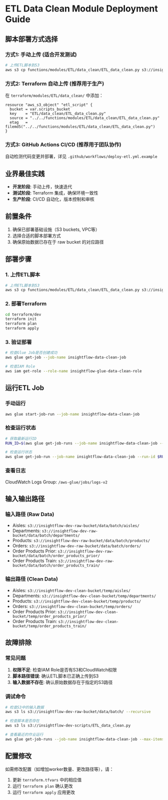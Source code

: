 # ETL Data Clean Module Deployment Guide

## 脚本部署方式选择

### 方式1: 手动上传 (适合开发测试)
```bash
# 上传ETL脚本到S3
aws s3 cp functions/modules/ETL/data_clean/ETL_data_clean.py s3://insightflow-imba-scripts-upload/ETL/data_clean/
```

### 方式2: Terraform 自动上传 (推荐用于生产)
在 `terraform/modules/ETL/data_clean/` 中添加：
```hcl
resource "aws_s3_object" "etl_script" {
  bucket = var.scripts_bucket
  key    = "ETL/data_clean/ETL_data_clean.py"
  source = "../../functions/modules/ETL/data_clean/ETL_data_clean.py"
  etag   = filemd5("../../functions/modules/ETL/data_clean/ETL_data_clean.py")
}
```

### 方式3: GitHub Actions CI/CD (推荐用于团队协作)
自动检测代码变更并部署，详见 `.github/workflows/deploy-etl.yml.example`

## 业界最佳实践
- **开发阶段**: 手动上传，快速迭代
- **测试阶段**: Terraform 集成，确保环境一致性  
- **生产阶段**: CI/CD 自动化，版本控制和审核

## 前置条件

1. 确保已部署基础设施（S3 buckets, VPC等）
2. 选择合适的脚本部署方式
3. 确保原始数据已存在于 raw bucket 的对应路径

## 部署步骤

### 1. 上传ETL脚本
```bash
# 上传ETL脚本到S3
aws s3 cp functions/modules/ETL/data_clean/ETL_data_clean.py s3://insightflow-dev-scripts/ETL/data_clean/
```

### 2. 部署Terraform
```bash
cd terraform/dev
terraform init
terraform plan
terraform apply
```

### 3. 验证部署
```bash
# 检查Glue Job是否创建成功
aws glue get-job --job-name insightflow-data-clean-job

# 检查IAM Role
aws iam get-role --role-name insightflow-glue-data-clean-role
```

## 运行ETL Job

### 手动运行
```bash
aws glue start-job-run --job-name insightflow-data-clean-job
```

### 检查运行状态
```bash
# 获取最新运行ID
RUN_ID=$(aws glue get-job-runs --job-name insightflow-data-clean-job --query 'JobRuns[0].Id' --output text)

# 检查运行状态
aws glue get-job-run --job-name insightflow-data-clean-job --run-id $RUN_ID
```

### 查看日志
CloudWatch Logs Group: `/aws-glue/jobs/logs-v2`

## 输入输出路径

### 输入路径 (Raw Data)
- Aisles: `s3://insightflow-dev-raw-bucket/data/batch/aisles/`
- Departments: `s3://insightflow-dev-raw-bucket/data/batch/departments/`
- Products: `s3://insightflow-dev-raw-bucket/data/batch/products/`
- Orders: `s3://insightflow-dev-raw-bucket/data/batch/orders/`
- Order Products Prior: `s3://insightflow-dev-raw-bucket/data/batch/order_products_prior/`
- Order Products Train: `s3://insightflow-dev-raw-bucket/data/batch/order_products_train/`

### 输出路径 (Clean Data)
- Aisles: `s3://insightflow-dev-clean-bucket/temp/aisles/`
- Departments: `s3://insightflow-dev-clean-bucket/temp/departments/`
- Products: `s3://insightflow-dev-clean-bucket/temp/products/`
- Orders: `s3://insightflow-dev-clean-bucket/temp/orders/`
- Order Products Prior: `s3://insightflow-dev-clean-bucket/temp/order_products_prior/`
- Order Products Train: `s3://insightflow-dev-clean-bucket/temp/order_products_train/`

## 故障排除

### 常见问题
1. **权限不足**: 检查IAM Role是否有S3和CloudWatch权限
2. **脚本路径错误**: 确认ETL脚本已正确上传到S3
3. **输入数据不存在**: 确认原始数据存在于指定的S3路径

### 调试命令
```bash
# 检查S3中的输入数据
aws s3 ls s3://insightflow-dev-raw-bucket/data/batch/ --recursive

# 检查脚本是否存在
aws s3 ls s3://insightflow-dev-scripts/ETL_data_clean.py

# 查看最近的作业运行
aws glue get-job-runs --job-name insightflow-data-clean-job --max-items 5
```

## 配置修改

如需修改配置（如增加worker数量、更改路径等），请：
1. 更新 `terraform.tfvars` 中的相应值
2. 运行 `terraform plan` 确认更改
3. 运行 `terraform apply` 应用更改
